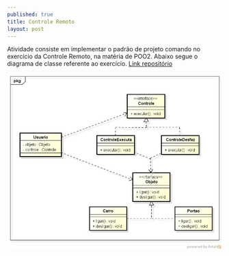 ```yaml
---
published: true
title: Controle Remoto
layout: post
---
```

Atividade consiste em implementar o padrão de projeto comando no exercício da Controle Remoto, na matéria de POO2. Abaixo segue o diagrama de classe referente ao exercício. [Link repositório](https://github.com/leticiassenna/ControleRemotoComando)


<img src="https://raw.githubusercontent.com/leticiassenna/ControleRemotoComando/master/ControleRemotoComando/Controle%20Remoto%20Comando.jpg">